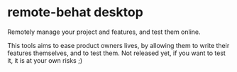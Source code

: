 remote-behat desktop
====================

Remotely manage your project and features, and test them online.

This tools aims to ease product owners lives, by allowing them to write their features themselves, and to test them. Not released yet, if you want to test it, it is at your own risks ;)
